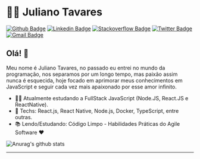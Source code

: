 # :man_technologist: Juliano Tavares

[![Github Badge](https://img.shields.io/badge/-Github-000?style=flat-square&logo=Github&logoColor=white&link=https://github.com/julianotavares)](https://github.com/julianotavares)
[![Linkedin Badge](https://img.shields.io/badge/-LinkedIn-blue?style=flat-square&logo=Linkedin&logoColor=white&link=https://www.linkedin.com/in/julianotavares/)](https://www.linkedin.com/in/julianotavares/)
[![Stackoverflow Badge](https://img.shields.io/badge/-Stackoverflow-4CA143?style=flat-square&logo=Stackoverflow&logoColor=white&link=https://pt.stackoverflow.com/users/153347/juliano-tavares)](https://pt.stackoverflow.com/users/153347/juliano-tavares)
[![Twitter Badge](https://img.shields.io/badge/-Twitter-1ca0f1?style=flat-square&labelColor=1ca0f1&logo=twitter&logoColor=white&link=https://twitter.com/JulianoTavaress)](https://twitter.com/JulianoTavaress)
[![Gmail Badge](https://img.shields.io/badge/-Gmail-c14438?style=flat-square&logo=Gmail&logoColor=white&link=mailto:juliano.tavaress@gmail.com)](mailto:juliano.tavaress@gmail.com)

## Olá! 👋

Meu nome é Juliano Tavares, no passado eu entrei no mundo da programação, nos separamos por um longo tempo, mas paixão assim nunca é esquecida, hoje focado em aprimorar meus conhecimentos em JavaScript e seguir cada vez mais apaixonado por esse amor infinito.

- :office_worker: Atualmente estudando a FullStack JavaScript (Node.JS, React.JS e ReactNative).
- :blue_heart: Techs: React.js, React Native, Node.js, Docker, TypeScript, entre outras.
- :books: Lendo/Estudando: Código Limpo - Habilidades Práticas do Agile Software :heart:

![Anurag's github stats](https://github-readme-stats.vercel.app/api?username=julianotavares&show_icons=true&theme=dracula)

<!--
> :octocat: [](https://)
-->
---
